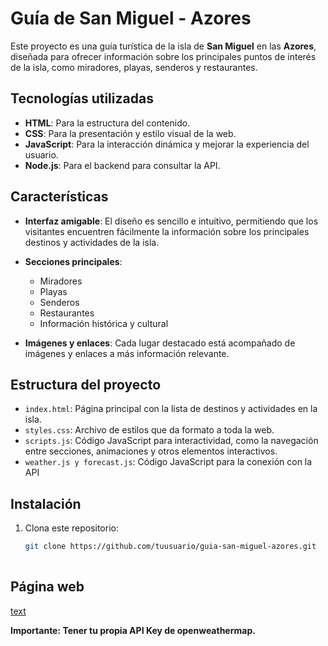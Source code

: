 # **Guía de San Miguel - Azores**

Este proyecto es una guía turística de la isla de **San Miguel** en las **Azores**, diseñada para ofrecer información sobre los principales puntos de interés de la isla, como miradores, playas, senderos y restaurantes.

## **Tecnologías utilizadas**

- **HTML**: Para la estructura del contenido.
- **CSS**: Para la presentación y estilo visual de la web.
- **JavaScript**: Para la interacción dinámica y mejorar la experiencia del usuario.
- **Node.js**: Para el backend para consultar la API.

## **Características**

- **Interfaz amigable**: El diseño es sencillo e intuitivo, permitiendo que los visitantes encuentren fácilmente la información sobre los principales destinos y actividades de la isla.
  
- **Secciones principales**: 
  - Miradores
  - Playas
  - Senderos
  - Restaurantes
  - Información histórica y cultural
  
- **Imágenes y enlaces**: Cada lugar destacado está acompañado de imágenes y enlaces a más información relevante.

## **Estructura del proyecto**

- `index.html`: Página principal con la lista de destinos y actividades en la isla.
- `styles.css`: Archivo de estilos que da formato a toda la web.
- `scripts.js`: Código JavaScript para interactividad, como la navegación entre secciones, animaciones y otros elementos interactivos.
- `weather.js y forecast.js`: Código JavaScript para la conexión con la API

## **Instalación**

1. Clona este repositorio:
   ```bash
   git clone https://github.com/tuusuario/guia-san-miguel-azores.git
  
## **Página web**

[text](https://guia-azores-san-miguel.netlify.app/)

**Importante: Tener tu propia API Key de openweathermap.**
